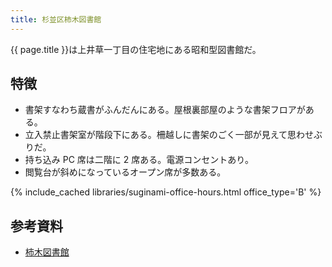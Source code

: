 ```yaml
---
title: 杉並区柿木図書館
---
```


{{ page.title }}は上井草一丁目の住宅地にある昭和型図書館だ。

## 特徴

* 書架すなわち蔵書がふんだんにある。屋根裏部屋のような書架フロアがある。
* 立入禁止書架室が階段下にある。柵越しに書架のごく一部が見えて思わせぶりだ。
* 持ち込み PC 席は二階に 2 席ある。電源コンセントあり。
* 閲覧台が斜めになっているオープン席が多数ある。

{% include_cached libraries/suginami-office-hours.html office_type='B' %}

## 参考資料

* [柿木図書館](https://www.library.city.suginami.tokyo.jp/facilities/kakinoki.html)
